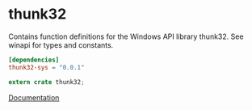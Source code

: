 # thunk32 #
Contains function definitions for the Windows API library thunk32. See winapi for types and constants.

```toml
[dependencies]
thunk32-sys = "0.0.1"
```

```rust
extern crate thunk32;
```

[Documentation](https://retep998.github.io/doc/thunk32/)
